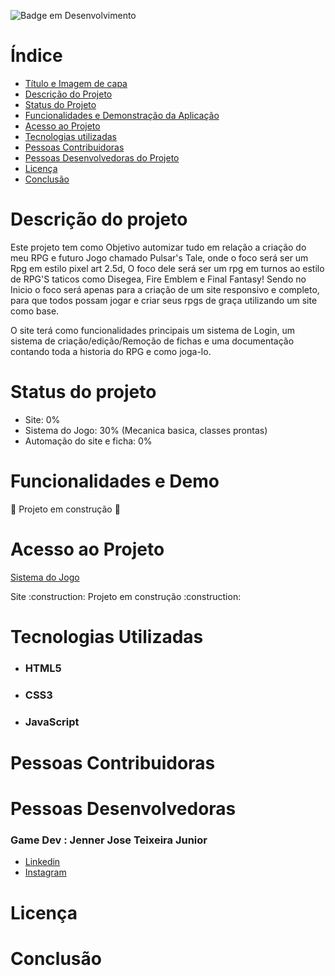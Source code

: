 
![Badge em Desenvolvimento](http://img.shields.io/static/v1?label=STATUS&message=EM%20DESENVOLVIMENTO&color=GREEN&style=for-the-badge)

# Índice 

* [Título e Imagem de capa](#Título-e-Imagem-de-capa)
* [Descrição do Projeto](#descrição-do-projeto)
* [Status do Projeto](#status-do-projeto)
* [Funcionalidades e Demonstração da Aplicação](#funcionalidades-e-demo)
* [Acesso ao Projeto](#acesso-ao-projeto)
* [Tecnologias utilizadas](#tecnologias-utilizadas)
* [Pessoas Contribuidoras](#pessoas-contribuidoras)
* [Pessoas Desenvolvedoras do Projeto](#pessoas-desenvolvedoras)
* [Licença](#licença)
* [Conclusão](#conclusão)

# Descrição do projeto

  <p> Este projeto tem como Objetivo automizar tudo em relação a criação do meu RPG e futuro Jogo chamado Pulsar's Tale, onde o foco será ser um Rpg em estilo pixel      art 2.5d, O foco dele será ser um rpg em turnos ao estilo de RPG'S taticos como Disegea, Fire Emblem e Final Fantasy! Sendo no Inicio o foco será apenas para a       criação de um site responsivo e completo, para que todos possam jogar e criar seus rpgs de graça utilizando um site como base.</p>
  <p>O site terá como funcionalidades principais um sistema de Login, um sistema de criação/edição/Remoção de fichas e uma documentação contando toda a historia do RPG   e como joga-lo.</p>

# Status do projeto
  <ul>
    <li> Site: 0% </li>
    <li>Sistema do Jogo: 30% (Mecanica basica, classes prontas)</li>
    <li>Automação do site e ficha: 0%</li>
  
  </ul>
  
# Funcionalidades e Demo
:construction: Projeto em construção :construction:

# Acesso ao Projeto
[Sistema do Jogo](https://lowly-help-cc4.notion.site/RCADIA-Regras-e-sistemas-d7bede55e58747d98ff07b55f39e9ff5)
<p>Site :construction: Projeto em construção :construction: </p>


# Tecnologias Utilizadas
<ul>
  <li><h3>HTML5</h3></li>
  <li><h3>CSS3</h3></li>
  <li><h3>JavaScript</h3></li>
</ul>

# Pessoas Contribuidoras

# Pessoas Desenvolvedoras

### Game Dev : Jenner Jose Teixeira Junior
<ul>
  <li><a href="https://www.linkedin.com/in/jenner-junior-b227301bb/">Linkedin</a></li>
  <li><a href="https://www.instagram.com/nuggheirn/">Instagram</a></li> 
</ul>

# Licença

# Conclusão




